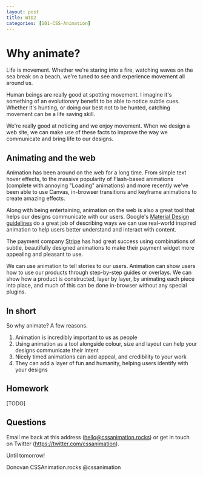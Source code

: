 ```yaml
---
layout: post
title: W1D2
categories: [101-CSS-Animation]
---
```


# Why animate?

Life is movement. Whether we're staring into a fire, watching waves on the sea break on a beach, we're tuned to see and experience movement all around us.

Human beings are really good at spotting movement. I imagine it's something of an evolutionary benefit to be able to notice subtle cues. Whether it's hunting, or doing our best not to be hunted, catching movement can be a life saving skill.

We're really good at noticing and we enjoy movement. When we design a web site, we can make use of these facts to improve the way we communicate and bring life to our designs.

## Animating and the web

Animation has been around on the web for a long time. From simple text hover effects, to the massive popularity of Flash-based animations (complete with annoying "Loading" animations) and more recently we've been able to use Canvas, in-browser transitions and keyframe animations to create amazing effects.

Along with being entertaining, animation on the web is also a great tool that helps our designs communicate with our users. Google's [Material Design guidelines](http://www.google.com/design/spec/material-design/introduction.html#introduction-goals) do a great job of describing ways we can use real-world inspired animation to help users better understand and interact with content.

The payment company [Stripe](http://stripe.com) has had great success using combinations of subtle, beautifully designed animations to make their payment widget more appealing and pleasant to use.

We can use animation to tell stories to our users. Animation can show users how to use our products through step-by-step guides or overlays. We can show how a product is constructed, layer by layer, by animating each piece into place, and much of this can be done in-browser without any special plugins.

## In short

So why animate? A few reasons.

1) Animation is incredibly important to us as people
2) Using animation as a tool alongside colour, size and layout can help your designs communicate their intent
3) Nicely timed animations can add appeal, and credibility to your work
4) They can add a layer of fun and humanity, helping users identify with your designs

## Homework

[TODO]

## Questions

Email me back at this address (hello@cssanimation.rocks) or get in touch on Twitter (https://twitter.com/cssanimation).

Until tomorrow!

Donovan
CSSAnimation.rocks
@cssanimation

